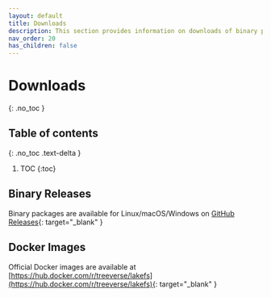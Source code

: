 ```yaml
---
layout: default
title: Downloads
description: This section provides information on downloads of binary packeges and official docker images.
nav_order: 20
has_children: false
---
```


# Downloads
{: .no_toc }

## Table of contents
{: .no_toc .text-delta }

1. TOC
{:toc}


## Binary Releases

Binary packages are available for Linux/macOS/Windows on [GitHub Releases](https://github.com/treeverse/lakeFS/releases){: target="_blank" }

## Docker Images

Official Docker images are available at [https://hub.docker.com/r/treeverse/lakefs](https://hub.docker.com/r/treeverse/lakefs){: target="_blank" }
